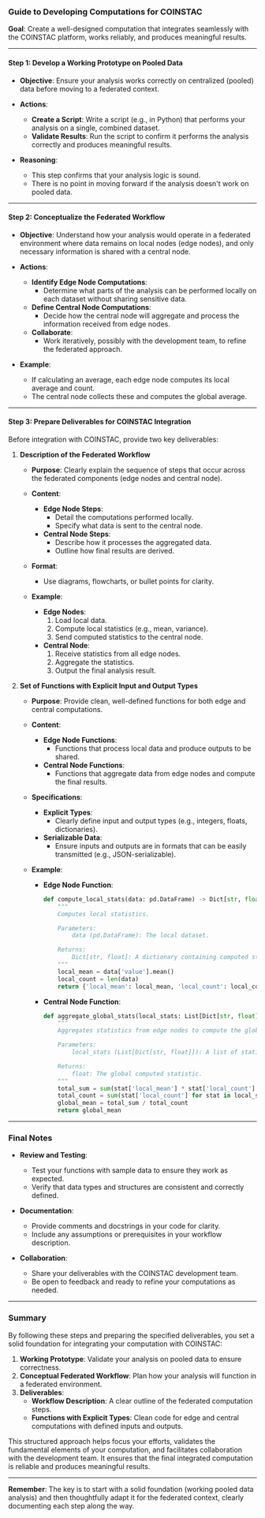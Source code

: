 ### **Guide to Developing Computations for COINSTAC**

**Goal**: Create a well-designed computation that integrates seamlessly with the COINSTAC platform, works reliably, and produces meaningful results.

---

#### **Step 1: Develop a Working Prototype on Pooled Data**

- **Objective**: Ensure your analysis works correctly on centralized (pooled) data before moving to a federated context.

- **Actions**:
  - **Create a Script**: Write a script (e.g., in Python) that performs your analysis on a single, combined dataset.
  - **Validate Results**: Run the script to confirm it performs the analysis correctly and produces meaningful results.

- **Reasoning**:
  - This step confirms that your analysis logic is sound.
  - There is no point in moving forward if the analysis doesn't work on pooled data.

---

#### **Step 2: Conceptualize the Federated Workflow**

- **Objective**: Understand how your analysis would operate in a federated environment where data remains on local nodes (edge nodes), and only necessary information is shared with a central node.

- **Actions**:
  - **Identify Edge Node Computations**:
    - Determine what parts of the analysis can be performed locally on each dataset without sharing sensitive data.
  - **Define Central Node Computations**:
    - Decide how the central node will aggregate and process the information received from edge nodes.
  - **Collaborate**:
    - Work iteratively, possibly with the development team, to refine the federated approach.

- **Example**:
  - If calculating an average, each edge node computes its local average and count.
  - The central node collects these and computes the global average.

---

#### **Step 3: Prepare Deliverables for COINSTAC Integration**

Before integration with COINSTAC, provide two key deliverables:

1. **Description of the Federated Workflow**

   - **Purpose**: Clearly explain the sequence of steps that occur across the federated components (edge nodes and central node).

   - **Content**:
     - **Edge Node Steps**:
       - Detail the computations performed locally.
       - Specify what data is sent to the central node.
     - **Central Node Steps**:
       - Describe how it processes the aggregated data.
       - Outline how final results are derived.

   - **Format**:
     - Use diagrams, flowcharts, or bullet points for clarity.

   - **Example**:
     - **Edge Nodes**:
       1. Load local data.
       2. Compute local statistics (e.g., mean, variance).
       3. Send computed statistics to the central node.
     - **Central Node**:
       1. Receive statistics from all edge nodes.
       2. Aggregate the statistics.
       3. Output the final analysis result.

2. **Set of Functions with Explicit Input and Output Types**

   - **Purpose**: Provide clean, well-defined functions for both edge and central computations.

   - **Content**:
     - **Edge Node Functions**:
       - Functions that process local data and produce outputs to be shared.
     - **Central Node Functions**:
       - Functions that aggregate data from edge nodes and compute the final results.

   - **Specifications**:
     - **Explicit Types**:
       - Clearly define input and output types (e.g., integers, floats, dictionaries).
     - **Serializable Data**:
       - Ensure inputs and outputs are in formats that can be easily transmitted (e.g., JSON-serializable).

   - **Example**:

     - **Edge Node Function**:
       ```python
       def compute_local_stats(data: pd.DataFrame) -> Dict[str, float]:
           """
           Computes local statistics.

           Parameters:
               data (pd.DataFrame): The local dataset.

           Returns:
               Dict[str, float]: A dictionary containing computed statistics.
           """
           local_mean = data['value'].mean()
           local_count = len(data)
           return {'local_mean': local_mean, 'local_count': local_count}
       ```

     - **Central Node Function**:
       ```python
       def aggregate_global_stats(local_stats: List[Dict[str, float]]) -> float:
           """
           Aggregates statistics from edge nodes to compute the global result.

           Parameters:
               local_stats (List[Dict[str, float]]): A list of statistics from edge nodes.

           Returns:
               float: The global computed statistic.
           """
           total_sum = sum(stat['local_mean'] * stat['local_count'] for stat in local_stats)
           total_count = sum(stat['local_count'] for stat in local_stats)
           global_mean = total_sum / total_count
           return global_mean
       ```

---

### **Final Notes**

- **Review and Testing**:
  - Test your functions with sample data to ensure they work as expected.
  - Verify that data types and structures are consistent and correctly defined.

- **Documentation**:
  - Provide comments and docstrings in your code for clarity.
  - Include any assumptions or prerequisites in your workflow description.

- **Collaboration**:
  - Share your deliverables with the COINSTAC development team.
  - Be open to feedback and ready to refine your computations as needed.

---

### **Summary**

By following these steps and preparing the specified deliverables, you set a solid foundation for integrating your computation with COINSTAC:

1. **Working Prototype**: Validate your analysis on pooled data to ensure correctness.
2. **Conceptual Federated Workflow**: Plan how your analysis will function in a federated environment.
3. **Deliverables**:
   - **Workflow Description**: A clear outline of the federated computation steps.
   - **Functions with Explicit Types**: Clean code for edge and central computations with defined inputs and outputs.

This structured approach helps focus your efforts, validates the fundamental elements of your computation, and facilitates collaboration with the development team. It ensures that the final integrated computation is reliable and produces meaningful results.

---

**Remember**: The key is to start with a solid foundation (working pooled data analysis) and then thoughtfully adapt it for the federated context, clearly documenting each step along the way.
